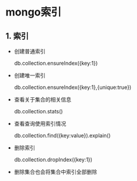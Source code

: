 # mongo索引

## 1. 索引

- 创建普通索引

  db.collection.ensureIndex({key:1})

- 创建唯一索引

  db.collection.ensureIndex({key:1},{unique:true})

- 查看关于集合的相关信息

  db.collection.stats()

- 查看查询使用索引情况

  db.collection.find({key:value}).explain()

- 删除索引

  db.collection.dropIndex({key:1})

- 删除集合也会将集合中索引全部删除


